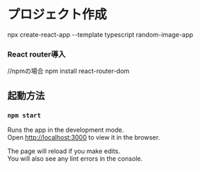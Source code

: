 # プロジェクト作成
npx create-react-app --template typescript random-image-app


### React router導入
//npmの場合
npm install react-router-dom

## 起動方法
### `npm start`

Runs the app in the development mode.\
Open [http://localhost:3000](http://localhost:3000) to view it in the browser.

The page will reload if you make edits.\
You will also see any lint errors in the console.
